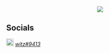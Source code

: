 <html>
    <head>
        <link rel="stylesheet" href="https://cdn.jsdelivr.net/npm/@fortawesome/fontawesome-free@6.2.1/css/fontawesome.min.css" integrity="sha384-QYIZto+st3yW+o8+5OHfT6S482Zsvz2WfOzpFSXMF9zqeLcFV0/wlZpMtyFcZALm" crossorigin="anonymous">
    </head>
    <body>
        <h1 align="center">
            <img src="https://cdn.discordapp.com/attachments/1036309483980329072/1059284675237007480/9007-popcatchristmas.gif"></img>
        </h1>
        <h2>Socials</h2>
        <i><img src="https://cdn.discordapp.com/attachments/1036309483980329072/1059333922263138415/discord-logo.png" width="20" height="20"></img> <a href="https://discord.gg/consent">witz#9413</a></i>
    </body>
</html>
